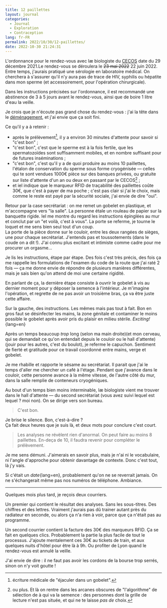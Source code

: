 ```yaml
---
title: 12 paillettes
layout: journal
categories:
  - Journal
  - Exploration
  - Contraception
lang: fr-FR
permalink: 2022/10/30/12-paillettes/
date: 2022-10-30 21:24:31
---
```


L'ordonnance pour le rendez-vous avec læ biologiste du [CECOS] date du 29 décembre 2021.Le rendez-vous se déroulera le ~~23 mai 2022~~ 22 juin 2022.\
Entre temps, j'aurais pratiqué une sérologie en laboratoire médical. On cherchera à s'assurer qu'il n'y aura pas de trace de HIV, syphilis ou hépatite dans mon sperme (et accessoirement, pour l'opération chirurgicale).

Dans les instructions précisées sur l'ordonnance, il est recommandé une abstinence de 3 à 5 jours avant le rendez-vous, ainsi que de boire 1 litre d'eau la veille.

Je crois que je n'écoute pas grand chose du rendez-vous : j'ai la tête dans le [déménagement], et j'ai envie que ça soit fini.

Ce qu'il y a à retenir :
- après le prélèvement[^1], il y a environ 30 minutes d'attente pour savoir si "c'est bon" ;
- "c'est bon", c'est que le sperme est à la fois fertile, que les spermatozoïdes sont suffisamment mobiles, et en nombre suffisant pour de futures inséminations ;
- "c'est bon", c'est qu'il y a de quoi produire au moins 10 paillettes, l'étalon de conservation du sperme sous forme cryogénisée — celles qui te sont vendues 1000€ pièce sur des banques privées, ou gratuite sur liste d'attente d'un an ou deux en passant par le CECOS[^2] ;
- et iel indique que le marqueur RFID de traçabilité des paillettes coûte 30€, que c'est à payer de ma poche ; c'est pas clair si j'ai le choix, mais comme le reste est payé par la sécurité sociale, j'ai envie de dire "oui".

Retour par la case secrétariat : on me remet un gobelet en plastique, et m'accompagne vers "la salle". La personne étale un rouleau de papier sur la banquette rigide. Iel me montre du regard les instructions épinglées au mur et conclut par un "et voilà, c'est à vous". La porte se referme, je tourne le loquet et me sens bien seul tout d'un coup.\
La porte de la pièce donne sur le couloir, entre les deux rangées de sièges, une pour chaque secrétariat. J'entends pas et toussotements (dans le coude on a dit !). J'ai connu plus excitant et intimiste comme cadre pour me procurer un orgasme…

Je lis les instructions, étape par étape. Des fois c'est très précis, des fois ça me rappelle les formulations de l'examen du code de la route que j'ai raté 2 fois — ça me donne envie de répondre de plusieurs manières différentes, mais je sais bien qu'on attend de moi une certaine rigidité.

En parlant de ça, la dernière étape consiste à ouvrir le gobelet à vis au dernier moment pour y déposer la semence à l'intérieur. Je m'imagine l'opération, et regrette de ne pas avoir un troisième bras, ça va être juste cette affaire.

Sur la gauche, des instructions. Les mêmes mais pas tout à fait. Bon en gros faut se désinfecter les mains, la zone génitale et contaminer le moins possible le gobelet après avoir pris du plaisir en milieu stérile. _Exciting!_{lang=en}

Après un temps beaucoup _trop_ long (selon ma main droite)(et mon cerveau, qui se demandait ce qu'on entendait depuis le couloir ou le hall d'attente)(jouir pour les autres, c'est du boulot), je referme le capuchon. Sentiment de fierté et gratitude pour ce travail coordonné entre mains, verge et gobelet.

Je me rhabille et rapporte le sésame au secrétariat. Il parait que j'ai le temps d'aller me chercher un café à l'étage. Pendant que j'avance dans le couloir, cette personne avance à la même vitesse, de l'autre côté du mur, dans la salle remplie de conteneurs cryogéniques.

Au bout d'un temps bien moins interminable, læ biologiste vient me trouver dans le hall d'attente — du second secrétariat (vous avez suivi lequel est lequel ? moi non). On se dirige vers son bureau.

> C'est bon.

Je brise le silence. Bon, c'est-à-dire ?\
Ça fait deux heures que je suis là, et deux mots pour conclure c'est court.

> Les analyses ne révèlent rien d'anormal. On peut faire au moins 8 paillettes. En-deça de 10, il faudra revenir pour compléter le prélèvement.

Je me sens démuni. J'aimerais en savoir plus, mais je n'ai ni le vocabulaire, ni l'angle d'approche pour obtenir davantage de contexte. Donc c'est tout, là j'y vais.

Si c'était un _date_{lang=en}, probablement qu'on ne se reverrait jamais. On ne s'échangerait même pas nos numéros de téléphone. Ambiance.

---

Quelques mois plus tard, je reçois deux courriers.

Un premier qui contient le résultat des analyses. Sans les sous-titres. Des chiffres et des lettres. Vraiment j'aurais pas dû trainer autant près du radiateur en seconde, ou alors ça n'a rien à voir, parce que ça n'était pas au programme.

Un second courrier contient la facture des 30€ des marqueurs RFID. Ça se fait en quelques clics. Probablement la partie la plus facile de tout le processus. J'ajoute mentalement ces 30€ au tickets de train, et aux quelques nuits d'hôtel pour être là à 9h. Ou profiter de Lyon quand le rendez-vous est annulé la veille.

J'ai envie de dire : il ne faut pas avoir les cordons de la bourse trop serrés, sinon on n'y voit goutte !

[CECOS]: https://fr.wikipedia.org/wiki/Centre_d%27%C3%A9tude_et_de_conservation_des_%C5%93ufs_et_du_sperme_humains
[déménagement]: /2022/08/06/demenagement/

[^1]: écriture médicale de "éjaculer dans un gobelet".
[^2]: ou plus. Et là on rentre dans les arcanes obscures de "l'algorithme" de sélection de à qui va la semence : des personnes dont la grille de lecture n'est pas située, et qui ne te laisse _pas de_ choix.
